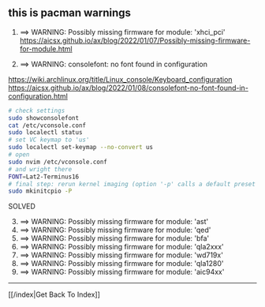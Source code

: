 ## this is pacman warnings

1. ==> WARNING: Possibly missing firmware for module: 'xhci_pci'
https://aicsx.github.io/ax/blog/2022/01/07/Possibly-missing-firmware-for-module.html


2. ==> WARNING: consolefont: no font found in configuration

https://wiki.archlinux.org/title/Linux_console/Keyboard_configuration
https://aicsx.github.io/ax/blog/2022/01/08/consolefont-no-font-found-in-configuration.html

```bash
# check settings
sudo showconsolefont
cat /etc/vconsole.conf
sudo localectl status
# set VC keymap to 'us'
sudo localectl set-keymap --no-convert us
# open
sudo nvim /etc/vconsole.conf
# and wright there
FONT=Lat2-Terminus16
# final step: rerun kernel imaging (option '-p' calls a default preset to be used for building the kernel image. If you have other needs read the documentation about mkinitcpio.
sudo mkinitcpio -P
```
SOLVED

3. ==> WARNING: Possibly missing firmware for module: 'ast'
4. ==> WARNING: Possibly missing firmware for module: 'qed'
5. ==> WARNING: Possibly missing firmware for module: 'bfa'
6. ==> WARNING: Possibly missing firmware for module: 'qla2xxx'
7. ==> WARNING: Possibly missing firmware for module: 'wd719x'
8. ==> WARNING: Possibly missing firmware for module: 'qla1280'
9. ==> WARNING: Possibly missing firmware for module: 'aic94xx'


---

[[/index|Get Back To Index]]
